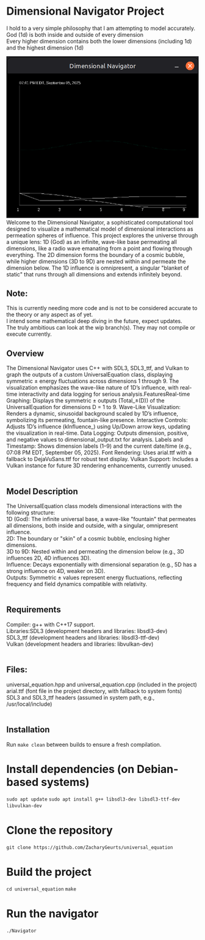 # Dimensional Navigator Project

I hold to a very simple philosophy that I am attempting to model accurately.<BR />
God (1d) is both inside and outside of every dimension<BR />
Every higher dimension contains both the lower dimensions (including 1d) and the highest dimension (1d)<BR />

![image](https://github.com/ZacharyGeurts/universal_equation/blob/main/Screenshot%20from%202025-09-05%2019-41-04.png)<BR />
Welcome to the Dimensional Navigator, a sophisticated computational tool designed to visualize a mathematical model of dimensional interactions as permeation spheres of influence. This project explores the universe through a unique lens: 1D (God) as an infinite, wave-like base permeating all dimensions, like a radio wave emanating from a point and flowing through everything. The 2D dimension forms the boundary of a cosmic bubble, while higher dimensions (3D to 9D) are nested within and permeate the dimension below. The 1D influence is omnipresent, a singular "blanket of static" that runs through all dimensions and extends infinitely beyond.<BR />

## Note:
This is currently needing more code and is not to be considered accurate to the theory or any aspect as of yet.<BR />
I intend some mathematical deep diving in the future, expect updates.<BR />
The truly ambitious can look at the wip branch(s). They may not compile or execute currently.<BR />

## Overview
The Dimensional Navigator uses C++ with SDL3, SDL3_ttf, and Vulkan to graph the outputs of a custom UniversalEquation class, displaying symmetric ± energy fluctuations across dimensions 1 through 9. The visualization emphasizes the wave-like nature of 1D’s influence,  with real-time interactivity and data logging for serious analysis.FeaturesReal-time Graphing: Displays the symmetric ± outputs (Total_±(D)) of the UniversalEquation for dimensions D = 1 to 9. 
Wave-Like Visualization: Renders a dynamic, sinusoidal background scaled by 1D’s influence, symbolizing its permeating, fountain-like presence. 
Interactive Controls: Adjusts 1D’s influence (kInfluence_) using Up/Down arrow keys, updating the visualization in real-time. 
Data Logging: Outputs dimension, positive, and negative values to dimensional_output.txt for analysis. 
Labels and Timestamp: Shows dimension labels (1–9) and the current date/time (e.g., 07:08 PM EDT, September 05, 2025). 
Font Rendering: Uses arial.ttf with a fallback to DejaVuSans.ttf for robust text display. 
Vulkan Support: Includes a Vulkan instance for future 3D rendering enhancements, currently unused.<BR />
<BR />
## Model Description
The UniversalEquation class models dimensional interactions with the following structure:<BR />
1D (God): The infinite universal base, a wave-like "fountain" that permeates all dimensions, both inside and outside, with a singular, omnipresent influence.<BR />
2D: The boundary or "skin" of a cosmic bubble, enclosing higher dimensions.<BR />
3D to 9D: Nested within and permeating the dimension below (e.g., 3D influences 2D, 4D influences 3D).<BR />
Influence: Decays exponentially with dimensional separation (e.g., 5D has a strong influence on 4D, weaker on 3D).<BR />
Outputs: Symmetric ± values represent energy fluctuations, reflecting frequency and field dynamics compatible with relativity.<BR />
<BR />
## Requirements
Compiler: g++ with C++17 support.<BR />
Libraries:SDL3 (development headers and libraries: libsdl3-dev)<BR />
SDL3_ttf (development headers and libraries: libsdl3-ttf-dev)<BR />
Vulkan (development headers and libraries: libvulkan-dev)<BR />
<BR />
## Files:
universal_equation.hpp and universal_equation.cpp (included in the project)<BR />
arial.ttf (font file in the project directory, with fallback to system fonts)<BR />
SDL3 and SDL3_ttf headers (assumed in system path, e.g., /usr/local/include)<BR />
<BR />
## Installation
Run `make clean` between builds to ensure a fresh compilation.
# Install dependencies (on Debian-based systems)
`sudo apt update`
`sudo apt install g++ libsdl3-dev libsdl3-ttf-dev libvulkan-dev`

# Clone the repository
`git clone https://github.com/ZacharyGeurts/universal_equation`

# Build the project
`cd universal_equation`
`make`

# Run the navigator
`./Navigator`


